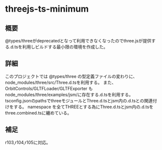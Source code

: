 # threejs-ts-minimum

## 概要

@types/threeがdeprecatedとなって利用できなくなったのでthree.jsが提供する.d.tsを利用しビルドする最小限の環境を作成した。

## 詳細

このプロジェクトでは @types/three の型定義ファイルの変わりに、node_modules/three/src/Three.d.tsを利用する。
また、OrbitControls/GLTFLoader/GLTFExporter もnode_modules/three/examples/jsm/に存在する.d.tsを利用する。
tsconfig.jsonのpathsでthreeモジュールとThree.d.tsとjsm内の.d.tsとの関連付けをする。
namespace を全てTHREEとする為にThree.d.tsとjsm内の.d.tsをthree.combined.tsに纏めている。

## 補足

r103,r104,r105に対応。
